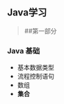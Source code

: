 ## Java学习
> ##第一部分   
### Java 基础
  - 基本数据类型  
  - 流程控制语句  
  - 数组
  - <strong>集合</strong>  
    
   
    
